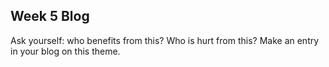 ## Week 5 Blog
Ask yourself: who benefits from this? Who is hurt from this? Make an entry in your blog on this theme.
